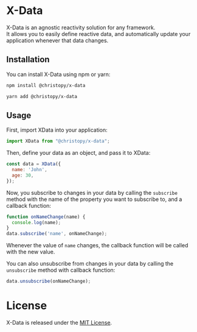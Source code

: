 # X-Data
X-Data is an agnostic reactivity solution for any framework.  
It allows you to easily define reactive data, and automatically update your application whenever that data changes.

## Installation
You can install X-Data using npm or yarn:

```bash
npm install @christopy/x-data
```

```bash
yarn add @christopy/x-data
```

## Usage
First, import XData into your application:

```js
import XData from "@christopy/x-data";
```

Then, define your data as an object, and pass it to XData:

```js
const data = XData({
  name: 'John',
  age: 30,
});
```

Now, you subscribe to changes in your data by calling the `subscribe` method with the name of the property you want to subscribe to, and a callback function:

```js
function onNameChange(name) {
  console.log(name);
}
data.subscribe('name', onNameChange);
```

Whenever the value of `name` changes, the callback function will be called with the new value.

You can also unsubscribe from changes in your data by calling the `unsubscribe` method with callback function:

```js
data.unsubscribe(onNameChange);
```

# License
X-Data is released under the [MIT License](LICENSE).
